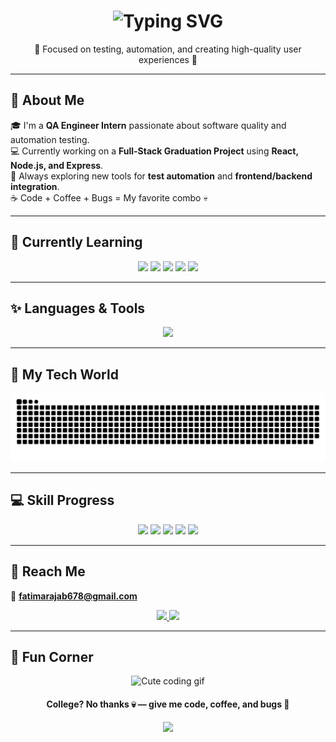 <!-- 🌸 ANIMATED HEADER -->
<h1 align="center">
  <img src="https://readme-typing-svg.demolab.com?font=Poppins&weight=600&size=28&pause=800&color=FF69B4&center=true&vCenter=true&width=600&lines=Hi+👋,+I'm+Fatima+Rajab!;QA+Engineer+Intern+👩‍💻;Frontend+%7C+Automation+%7C+Testing;Passionate+About+Software+Quality+Assurance" alt="Typing SVG" />
</h1>

<p align="center">
  🌼 Focused on testing, automation, and creating high-quality user experiences 🌼
</p>


---

## 💫 About Me  
🎓 I'm a <b>QA Engineer Intern</b> passionate about software quality and automation testing.  
💻 Currently working on a **Full-Stack Graduation Project** using **React, Node.js, and Express**.  
🌱 Always exploring new tools for **test automation** and **frontend/backend integration**.  
☕ Code + Coffee + Bugs = My favorite combo 💀  

---

## 🌸 Currently Learning  
<p align="center">
  <img src="https://img.shields.io/badge/Node.js-98FB98?style=for-the-badge&logo=node.js&logoColor=black" />
  <img src="https://img.shields.io/badge/Express-FFE4E1?style=for-the-badge&logo=express&logoColor=black" />
  <img src="https://img.shields.io/badge/MongoDB-C1FFC1?style=for-the-badge&logo=mongodb&logoColor=black" />
  <img src="https://img.shields.io/badge/React-ADD8E6?style=for-the-badge&logo=react&logoColor=black" />
  <img src="https://img.shields.io/badge/Cypress-FFB6C1?style=for-the-badge&logo=cypress&logoColor=black" />
</p>

---

## ✨ Languages & Tools  
<p align="center">
  <img src="https://skillicons.dev/icons?i=js,ts,react,nodejs,express,mongodb,cypress,git,figma,vscode&theme=light" />
</p>

---

## 🌈 My Tech World  
<p align="center">
  <img src="https://github.com/Platane/snk/raw/output/github-contribution-grid-snake.svg" alt="snake animation" />
</p>

---

## 💻 Skill Progress  
<p align="center">
  <img src="https://img.shields.io/badge/JavaScript-90%25-FFD700?style=for-the-badge" />
  <img src="https://img.shields.io/badge/React-85%25-87CEFA?style=for-the-badge" />
  <img src="https://img.shields.io/badge/Node.js-80%25-98FB98?style=for-the-badge" />
  <img src="https://img.shields.io/badge/TypeScript-70%25-B0E0E6?style=for-the-badge" />
  <img src="https://img.shields.io/badge/Cypress-75%25-FFB6C1?style=for-the-badge" />
</p>

---

## 💬 Reach Me  
📧 **fatimarajab678@gmail.com**  
<p align="center">
  <a href="https://linkedin.com/in/fatima-rajab-497972275" target="_blank">
    <img src="https://img.shields.io/badge/LinkedIn-87CEEB?style=for-the-badge&logo=linkedin&logoColor=white"/>
  </a>
  <a href="https://github.com/fatimarajab12" target="_blank">
    <img src="https://img.shields.io/badge/GitHub-DDA0DD?style=for-the-badge&logo=github&logoColor=white"/>
  </a>
</p>

---

## 🧁 Fun Corner  
<p align="center">
  <img src="https://media.giphy.com/media/3oKIPEqDGUULpEU0aQ/giphy.gif" width="280" alt="Cute coding gif" />
</p>

<h4 align="center">College? No thanks 💀 — give me <b>code</b>, <b>coffee</b>, and <b>bugs</b> 🐞</h4>

<p align="center">
  <img src="https://capsule-render.vercel.app/api?type=wave&color=FFB6C1&height=80&section=footer"/>
</p>
